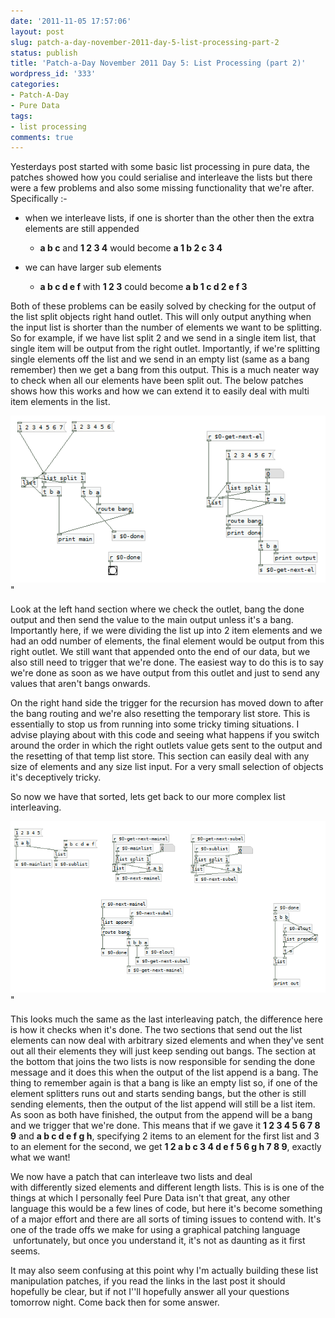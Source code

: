 ```yaml
---
date: '2011-11-05 17:57:06'
layout: post
slug: patch-a-day-november-2011-day-5-list-processing-part-2
status: publish
title: 'Patch-a-Day November 2011 Day 5: List Processing (part 2)'
wordpress_id: '333'
categories:
- Patch-A-Day
- Pure Data
tags:
- list processing
comments: true
---
```


Yesterdays post started with some basic list processing in pure data, the patches showed how you could serialise and interleave the lists but there were a few problems and also some missing functionality that we're after. Specifically :-



	
  * when we interleave lists, if one is shorter than the other then the extra elements are still appended


	
    * **a b c** and **1 2 3 4** would become **a 1 b 2 c 3 4**


	
  * we can have larger sub elements


	
    * **a b c d e f** with **1 2 3** could become **a b 1 c d 2 e f 3**



Both of these problems can be easily solved by checking for the output of the list split objects right hand outlet. This will only output anything when the input list is shorter than the number of elements we want to be splitting. So for example, if we have list split 2 and we send in a single item list, that single item will be output from the right outlet. Importantly, if we're splitting single elements off the list and we send in an empty list (same as a bang remember) then we get a bang from this output. This is a much neater way to check when all our elements have been split out. The below patches shows how this works and how we can extend it to easily deal with multi item elements in the list.

![Better list serialising](/a/2011-11-05-patch-a-day-november-2011-day-5-list-processing-part-2/better-list-serialising.png)"

Look at the left hand section where we check the outlet, bang the done output and then send the value to the main output unless it's a bang. Importantly here, if we were dividing the list up into 2 item elements and we had an odd number of elements, the final element would be output from this right outlet. We still want that appended onto the end of our data, but we also still need to trigger that we're done. The easiest way to do this is to say we're done as soon as we have output from this outlet and just to send any values that aren't bangs onwards.

On the right hand side the trigger for the recursion has moved down to after the bang routing and we're also resetting the temporary list store. This is essentially to stop us from running into some tricky timing situations. I advise playing about with this code and seeing what happens if you switch around the order in which the right outlets value gets sent to the output and the resetting of that temp list store. This section can easily deal with any size of elements and any size list input. For a very small selection of objects it's deceptively tricky.

So now we have that sorted, lets get back to our more complex list interleaving.

![Element interleaving](/a/2011-11-05-patch-a-day-november-2011-day-5-list-processing-part-2/element-interleaving.png)"

This looks much the same as the last interleaving patch, the difference here is how it checks when it's done. The two sections that send out the list elements can now deal with arbitrary sized elements and when they've sent out all their elements they will just keep sending out bangs. The section at the bottom that joins the two lists is now responsible for sending the done message and it does this when the output of the list append is a bang. The thing to remember again is that a bang is like an empty list so, if one of the element splitters runs out and starts sending bangs, but the other is still sending elements, then the output of the list append will still be a list item. As soon as both have finished, the output from the append will be a bang and we trigger that we're done. This means that if we gave it **1 2 3 4 5 6 7 8 9** and **a b c d e f g h**, specifying 2 items to an element for the first list and 3 to an element for the second, we get **1 2 a b c 3 4 d e f 5 6 g h 7 8 9**, exactly what we want!

We now have a patch that can interleave two lists and deal with differently sized elements and different length lists. This is is one of the things at which I personally feel Pure Data isn't that great, any other language this would be a few lines of code, but here it's become something of a major effort and there are all sorts of timing issues to contend with. It's one of the trade offs we make for using a graphical patching language  unfortunately, but once you understand it, it's not as daunting as it first seems.

It may also seem confusing at this point why I'm actually building these list manipulation patches, if you read the links in the last post it should hopefully be clear, but if not I''ll hopefully answer all your questions tomorrow night. Come back then for some answer.
